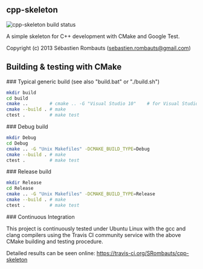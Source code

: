 cpp-skeleton
------------

![cpp-skeleton build status](https://api.travis-ci.org/SRombauts/cpp-skeleton.png "cpp-skeleton build status")

A simple skeleton for C++ development with CMake and Google Test.

Copyright (c) 2013 Sébastien Rombauts (sebastien.rombauts@gmail.com)

## Building & testing with CMake

### Typical generic build (see also "build.bat" or "./build.sh")

```bash
mkdir build
cd build
cmake ..        # cmake .. -G "Visual Studio 10"    # for Visual Studio 2010
cmake --build . # make
ctest .         # make test
```

### Debug build

```bash
mkdir Debug
cd Debug
cmake .. -G "Unix Makefiles" -DCMAKE_BUILD_TYPE=Debug
cmake --build . # make
ctest .         # make test
```

### Release build

```bash
mkdir Release
cd Release
cmake .. -G "Unix Makefiles" -DCMAKE_BUILD_TYPE=Release
cmake --build . # make
ctest .         # make test
```

### Continuous Integration

This project is continuously tested under Ubuntu Linux with the gcc and clang compilers
using the Travis CI community service with the above CMake building and testing procedure.

Detailed results can be seen online: https://travis-ci.org/SRombauts/cpp-skeleton

